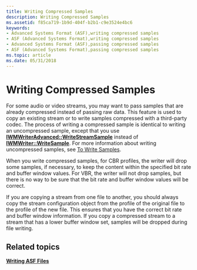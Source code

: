 ```yaml
---
title: Writing Compressed Samples
description: Writing Compressed Samples
ms.assetid: f85ca719-1b9d-404f-b2b1-c9e3524e4bc6
keywords:
- Advanced Systems Format (ASF),writing compressed samples
- ASF (Advanced Systems Format),writing compressed samples
- Advanced Systems Format (ASF),passing compressed samples
- ASF (Advanced Systems Format),passing compressed samples
ms.topic: article
ms.date: 05/31/2018
---
```


# Writing Compressed Samples

For some audio or video streams, you may want to pass samples that are already compressed instead of passing raw data. This feature is used to copy an existing stream or to write samples compressed with a third-party codec. The process of writing a compressed sample is identical to writing an uncompressed sample, except that you use [**IWMWriterAdvanced::WriteStreamSample**](/windows/desktop/api/Wmsdkidl/nf-wmsdkidl-iwmwriteradvanced-writestreamsample) instead of [**IWMWriter::WriteSample**](/windows/desktop/api/Wmsdkidl/nf-wmsdkidl-iwmwriter-writesample). For more information about writing uncompressed samples, see [To Write Samples](to-write-samples.md).

When you write compressed samples, for CBR profiles, the writer will drop some samples, if necessary, to keep the content within the specified bit rate and buffer window values. For VBR, the writer will not drop samples, but there is no way to be sure that the bit rate and buffer window values will be correct.

If you are copying a stream from one file to another, you should always copy the stream configuration object from the profile of the original file to the profile of the new file. This ensures that you have the correct bit rate and buffer window information. If you copy a compressed stream to a stream that has a lower buffer window set, samples will be dropped during file writing.

## Related topics

<dl> <dt>

[**Writing ASF Files**](writing-asf-files.md)
</dt> </dl>

 

 




